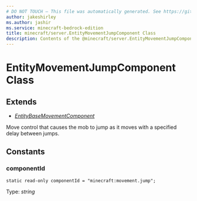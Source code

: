 ```yaml
---
# DO NOT TOUCH — This file was automatically generated. See https://github.com/mojang/minecraftapidocsgenerator to modify descriptions, examples, etc.
author: jakeshirley
ms.author: jashir
ms.service: minecraft-bedrock-edition
title: minecraft/server.EntityMovementJumpComponent Class
description: Contents of the @minecraft/server.EntityMovementJumpComponent class.
---
```

# EntityMovementJumpComponent Class

## Extends
- [*EntityBaseMovementComponent*](EntityBaseMovementComponent.md)

Move control that causes the mob to jump as it moves with a specified delay between jumps.

## Constants

### **componentId**
`static read-only componentId = "minecraft:movement.jump";`

Type: *string*
